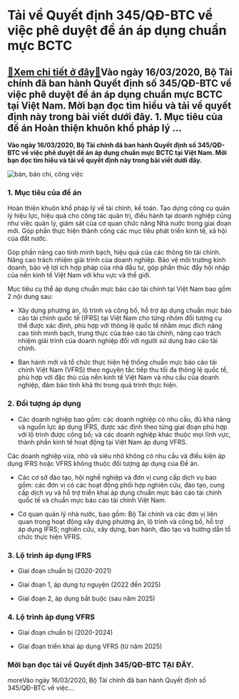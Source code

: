 Tải về Quyết định 345/QĐ-BTC về việc phê duyệt đề án áp dụng chuẩn mực BCTC
===========================================================================

[:gift:Xem chi tiết ở đây:gift:](https://hddtvn.com/tai-ve-quyet-dinh-345-qd-btc-ve-viec-phe-duyet-de-an-ap-dung-chuan-muc-bctc/)Vào ngày 16/03/2020, Bộ Tài chính đã ban hành Quyết định số 345/QĐ-BTC về việc phê duyệt đề án áp dụng chuẩn mực BCTC tại Việt Nam. Mời bạn đọc tìm hiểu và tải về quyết định này trong bài viết dưới đây. 1. Mục tiêu của đề án Hoàn thiện khuôn khổ pháp lý …
---------------------------------------------------------------------------------------------------------------------------------------------------------------------------------------------------------------------------------------------------------------

**Vào ngày 16/03/2020, Bộ Tài chính đã ban hành Quyết định số 345/QĐ-BTC về việc phê duyệt đề án áp dụng chuẩn mực BCTC tại Việt Nam. Mời bạn đọc tìm hiểu và tải về quyết định này trong bài viết dưới đây.**


![bàn, báo chí, công việc](https://hddtvn.com/wp-content/uploads/2021/01/pexels-photo-518543-scaled.jpeg)


### 1. Mục tiêu của đề án


Hoàn thiện khuôn khổ pháp lý về tài chính, kế toán. Tạo dựng công cụ quản lý hiệu lực, hiệu quả cho công tác quản trị, điều hành tại doanh nghiệp cũng như việc quản lý, giám sát của cơ quan chức năng Nhà nước trong giai đoạn mới. Góp phần thực hiện thành công các mục tiêu phát triển kinh tế, xã hội của đất nước.


Góp phần nâng cao tính minh bạch, hiệu quả của các thông tin tài chính. Nâng cao trách nhiệm giải trình của doanh nghiệp. Bảo vệ môi trường kinh doanh, bảo vệ lợi ích hợp pháp của nhà đầu tư, góp phần thúc đẩy hội nhập của nền kinh tế Việt Nam với khu vực và thế giới.


Mục tiêu cụ thể áp dụng chuẩn mực báo cáo tài chính tại Việt Nam bao gồm 2 nội dung sau:




* Xây dựng phương án, lộ trình và công bố, hỗ trợ áp dụng chuẩn mực báo cáo tài chính quốc tế (IFRS) tại Việt Nam cho từng nhóm đối tượng cụ thể được xác định, phù hợp với thông lệ quốc tế nhằm mục đích nâng cao tính minh bạch, trung thực của báo cáo tài chính, nâng cao trách nhiệm giải trình của doanh nghiệp đối với người sử dụng báo cáo tài chính.

* Ban hành mới và tổ chức thực hiện hệ thống chuẩn mực báo cáo tài chính Việt Nam (VFRS) theo nguyên tắc tiếp thu tối đa thông lệ quốc tế, phù hợp với đặc thù của nền kinh tế Việt Nam và nhu cầu của doanh nghiệp, đảm bảo tính khả thi trong quá trình thực hiện.



### 2. Đối tượng áp dụng




* Các doanh nghiệp bao gồm: các doanh nghiệp có nhu cầu, đủ khả năng và nguồn lực áp dụng IFRS, được xác định theo từng giai đoạn phù hợp với lộ trình được công bố; và các doanh nghiệp khác thuộc mọi lĩnh vực, thành phần kinh tế hoạt động tại Việt Nam áp dụng VFRS.  

Các doanh nghiệp vừa, nhỏ và siêu nhỏ không có nhu cầu và điều kiện áp dụng IFRS hoặc VFRS không thuộc đối tượng áp dụng của Đề án.

* Các cơ sở đào tạo, hội nghề nghiệp và đơn vị cung cấp dịch vụ bao gồm: các đơn vị có các hoạt động phối hợp nghiên cứu, đào tạo, cung cấp dịch vụ và hỗ trợ triển khai áp dụng chuẩn mực báo cáo tài chính quốc tế và chuẩn mực báo cáo tài chính Việt Nam.

* Cơ quan quản lý nhà nước, bao gồm: Bộ Tài chính và các đơn vị liên quan trong hoạt động xây dựng phương án, lộ trình và công bố, hỗ trợ áp dụng IFRS; nghiên cứu, xây dựng, ban hành, đào tạo và hướng dẫn tổ chức thực hiện VFRS.



### 3. Lộ trình áp dụng IFRS




* Giai đoạn chuẩn bị (2020-2021)

* Giai đoạn 1, áp dụng tự nguyện (2022 đến 2025)

* Giai đoạn 2, áp dụng bắt buộc (sau năm 2025)



### 4. Lộ trình áp dụng VFRS




* Giai đoạn chuẩn bị (2020-2024)

* Giai đoạn triển khai áp dụng VFRS (từ năm 2025)



### Mời bạn đọc tải về Quyết định 345/QĐ-BTC **TẠI ĐÂY**.


moreVào ngày 16/03/2020, Bộ Tài chính đã ban hành Quyết định số 345/QĐ-BTC về việc…

